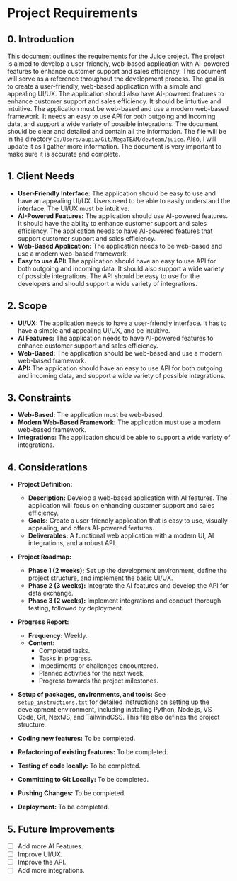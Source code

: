 # Project Requirements

## 0. Introduction

This document outlines the requirements for the Juice project. The project is aimed to develop a user-friendly, web-based application with AI-powered features to enhance customer support and sales efficiency. This document will serve as a reference throughout the development process. The goal is to create a user-friendly, web-based application with a simple and appealing UI/UX. The application should also have AI-powered features to enhance customer support and sales efficiency. It should be intuitive and intuitive. The application must be web-based and use a modern web-based framework. It needs an easy to use API for both outgoing and incoming data, and support a wide variety of possible integrations. The document should be clear and detailed and contain all the information. The file will be in the directory `C:/Users/aupia/Git/MegaTEAM/devteam/juice`. Also, I will update it as I gather more information. The document is very important to make sure it is accurate and complete.

## 1. Client Needs

*   **User-Friendly Interface:** The application should be easy to use and have an appealing UI/UX. Users need to be able to easily understand the interface. The UI/UX must be intuitive.
*   **AI-Powered Features:** The application should use AI-powered features. It should have the ability to enhance customer support and sales efficiency. The application needs to have AI-powered features that support customer support and sales efficiency.
*   **Web-Based Application:** The application needs to be web-based and use a modern web-based framework.
*   **Easy to use API:** The application should have an easy to use API for both outgoing and incoming data. It should also support a wide variety of possible integrations. The API should be easy to use for the developers and should support a wide variety of integrations.

## 2. Scope

*   **UI/UX:** The application needs to have a user-friendly interface. It has to have a simple and appealing UI/UX, and be intuitive.
*   **AI Features:** The application needs to have AI-powered features to enhance customer support and sales efficiency.
*   **Web-Based:** The application should be web-based and use a modern web-based framework.
*   **API:** The application should have an easy to use API for both outgoing and incoming data, and support a wide variety of possible integrations.

## 3. Constraints

*   **Web-Based:**  The application must be web-based.
*   **Modern Web-Based Framework:** The application must use a modern web-based framework.
*   **Integrations:** The application should be able to support a wide variety of integrations.


## 4. Considerations

*   **Project Definition:**
    *   **Description:** Develop a web-based application with AI features. The application will focus on enhancing customer support and sales efficiency.
    *   **Goals:** Create a user-friendly application that is easy to use, visually appealing, and offers AI-powered features.
    *   **Deliverables:** A functional web application with a modern UI, AI integrations, and a robust API.

*   **Project Roadmap:**
    *   **Phase 1 (2 weeks):** Set up the development environment, define the project structure, and implement the basic UI/UX.
    *   **Phase 2 (3 weeks):** Integrate the AI features and develop the API for data exchange.
    *   **Phase 3 (2 weeks):** Implement integrations and conduct thorough testing, followed by deployment.

*   **Progress Report:**
    *   **Frequency:** Weekly.
    *   **Content:**
        *   Completed tasks.
        *   Tasks in progress.
        *   Impediments or challenges encountered.
        *   Planned activities for the next week.
        *   Progress towards the project milestones.

*   **Setup of packages, environments, and tools:** See `setup_instructions.txt` for detailed instructions on setting up the development environment, including installing Python, Node.js, VS Code, Git, NextJS, and TailwindCSS. This file also defines the project structure.

*   **Coding new features:**  To be completed.
*   **Refactoring of existing features:**  To be completed.
*   **Testing of code locally:**  To be completed.
*   **Committing to Git Locally:**  To be completed.
*   **Pushing Changes:**  To be completed.
*   **Deployment:**  To be completed.


## 5.  Future Improvements
*   [ ] Add more AI Features.
*   [ ] Improve UI/UX.
*   [ ] Improve the API.
*   [ ] Add more integrations.